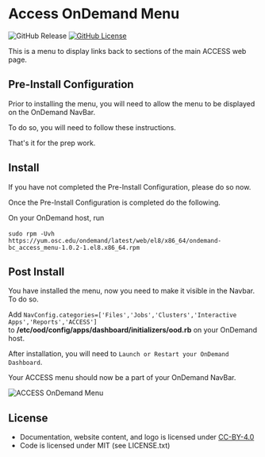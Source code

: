 # Access OnDemand Menu

![GitHub Release](https://img.shields.io/github/release/osc/bc_access_menu.svg)
[![GitHub License](https://img.shields.io/badge/license-MIT-green.svg)](https://opensource.org/licenses/MIT)

This is a menu to display links back to sections of the main ACCESS web page.

## Pre-Install Configuration
Prior to installing the menu, you will need to allow the menu to be displayed on the OnDemand NavBar.

To do so, you will need to follow these instructions.


That's it for the prep work.

## Install
If you have not completed the Pre-Install Configuration, please do so now.

Once the Pre-Install Configuration is completed do the following.


On your OnDemand host, run<br /><br />
```sudo rpm -Uvh https://yum.osc.edu/ondemand/latest/web/el8/x86_64/ondemand-bc_access_menu-1.0.2-1.el8.x86_64.rpm```

## Post Install
 You have installed the menu, now you need to make it visible in the Navbar. To do so.
 
Add
```NavConfig.categories=['Files','Jobs','Clusters','Interactive Apps','Reports','ACCESS'] ``` 
<br />
to **/etc/ood/config/apps/dashboard/initializers/ood.rb** on your OnDemand host.

After installation, you will need to ```Launch or Restart your OnDemand Dashboard```.

Your ACCESS menu should now be a part of your OnDemand NavBar.

![ACCESS OnDemand Menu](https://github.com/OSC/bc_access_menu/blob/main/access_ondemand.PNG)

## License

* Documentation, website content, and logo is licensed under
  [CC-BY-4.0](https://creativecommons.org/licenses/by/4.0/)
* Code is licensed under MIT (see LICENSE.txt)


